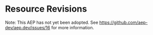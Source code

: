 # Resource Revisions

Note: This AEP has not yet been adopted. See
https://github.com/aep-dev/aep.dev/issues/16 for more information.
